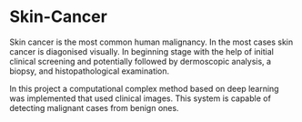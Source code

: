 # Skin-Cancer
Skin cancer is the most common human malignancy. In the most cases skin cancer is diagonised visually. In beginning stage with the help of initial clinical screening and potentially followed by dermoscopic analysis, a biopsy, and histopathological examination.

In this project a computational complex method based on deep learning was implemented that used clinical images. This system is capable of detecting malignant cases from benign ones.